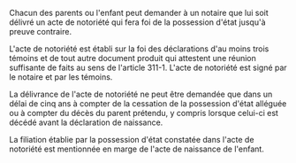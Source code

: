 Chacun des parents ou l'enfant peut demander à un notaire que lui soit délivré un acte de notoriété qui fera foi de la possession d'état jusqu'à preuve contraire.


L'acte de notoriété est établi sur la foi des déclarations d'au moins trois témoins et de tout autre document produit qui attestent une réunion suffisante de faits au sens de l'article 311-1. L'acte de notoriété est signé par le notaire et par les témoins.


La délivrance de l'acte de notoriété ne peut être demandée que dans un délai de cinq ans à compter de la cessation de la possession d'état alléguée ou à compter du décès du parent prétendu, y compris lorsque celui-ci est décédé avant la déclaration de naissance.


La filiation établie par la possession d'état constatée dans l'acte de notoriété est mentionnée en marge de l'acte de naissance de l'enfant.


  
